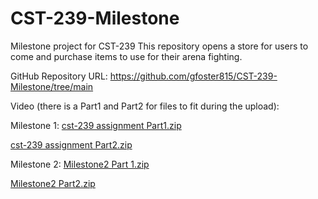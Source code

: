 # CST-239-Milestone
Milestone project for CST-239
This repository opens a store for users to come and purchase items to use for their arena fighting.

GitHub Repository URL:
https://github.com/gfoster815/CST-239-Milestone/tree/main

Video (there is a Part1 and Part2 for files to fit during the upload):

Milestone 1:
[cst-239 assignment Part1.zip](https://github.com/gfoster815/CST-239-Milestone/files/12386756/cst-239.assignment.Part1.zip)

[cst-239 assignment Part2.zip](https://github.com/gfoster815/CST-239-Milestone/files/12386765/cst-239.assignment.Part2.zip)

Milestone 2:
[Milestone2 Part 1.zip](https://github.com/gfoster815/CST-239-Milestone/files/12448426/Milestone2.Part.1.zip)

[Milestone2 Part2.zip](https://github.com/gfoster815/CST-239-Milestone/files/12448427/Milestone2.Part2.zip)
